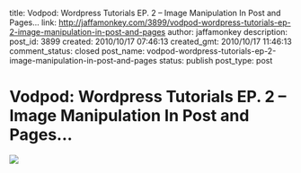 title: Vodpod: Wordpress Tutorials EP. 2 – Image Manipulation In Post and Pages...
link: http://jaffamonkey.com/3899/vodpod-wordpress-tutorials-ep-2-image-manipulation-in-post-and-pages
author: jaffamonkey
description: 
post_id: 3899
created: 2010/10/17 07:46:13
created_gmt: 2010/10/17 11:46:13
comment_status: closed
post_name: vodpod-wordpress-tutorials-ep-2-image-manipulation-in-post-and-pages
status: publish
post_type: post

<!--	 -->

# Vodpod: Wordpress Tutorials EP. 2 – Image Manipulation In Post and Pages...

![](http://s3.vpimg.net/vodpod.com.videos.thumbnail/3725509.large.jpg?1)
